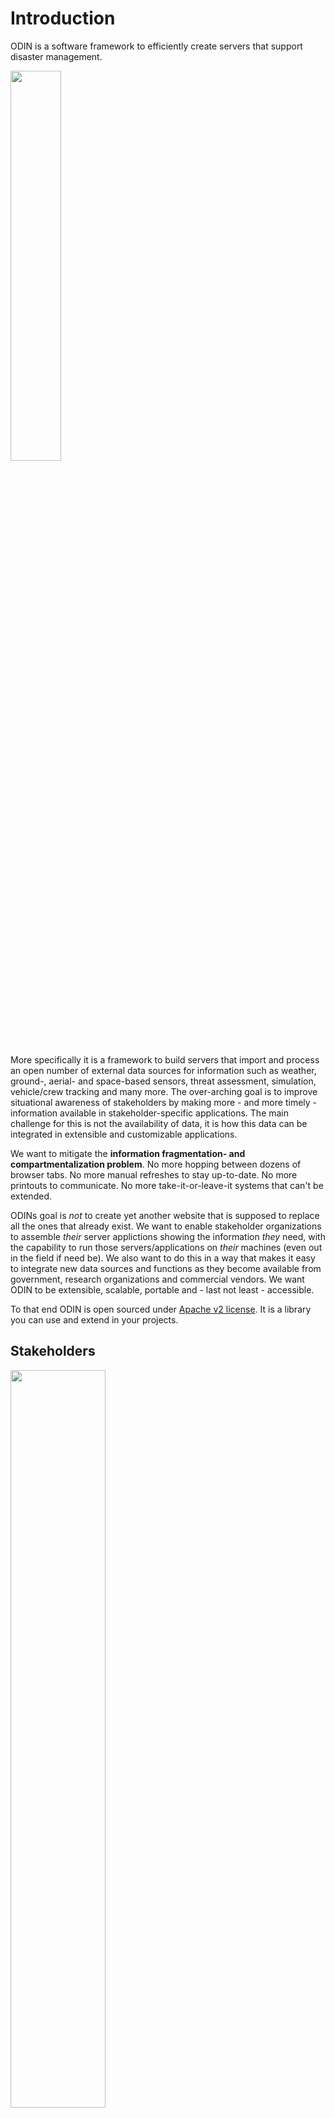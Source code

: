 # Introduction

ODIN is a software framework to efficiently create servers that support disaster management. 

<img class="mono right" src="./img/info-fragmentation.svg" width="40%"/>

More specifically it is a framework to build servers that import and process an open number of external data sources for information such as weather, ground-, aerial- and space-based sensors, threat assessment, simulation, vehicle/crew tracking and many more. The over-arching goal is to improve situational awareness of stakeholders by making more - and more timely - information available in stakeholder-specific applications. The main challenge for this is not the availability of data, it is how this data can be integrated in extensible and customizable applications. 

We want to mitigate the **information fragmentation- and compartmentalization problem**. No more hopping between dozens of browser tabs. No more manual refreshes to stay up-to-date. No more printouts to communicate. No more take-it-or-leave-it systems that can't be extended.

ODINs goal is *not* to create yet another website that is supposed to replace all the ones that already exist. We want to enable stakeholder organizations to assemble *their* server applictions showing the information *they* need, with the capability to run those servers/applications on *their* machines (even out in the field if need be). We also want to do this in a way that makes it easy to integrate new data sources and functions as they become available from government, research organizations and commercial vendors. We want ODIN to be extensible, scalable, portable and - last not least - accessible.

To that end ODIN is open sourced under [Apache v2 license](http://www.apache.org/licenses/LICENSE-2.0). It is a library you can use and extend in your projects. 

## Stakeholders

<img class="mono left" src="./img/stakeholders.svg" width="55%"/>

Our vision for ODIN goes beyond a single stakeholder. We want it to be an open (freely available) platform for both users and developers. The ODIN maintainers are just one part of the puzzle, developing and maintaining the core framework other developers can build on. We only see our role in creating generic components that implement a consistent, extensible and scalable architecture. 

User stakeholders are more than just responder organizations (of which there are many). We also envision local communities who want to improve their level of preparedness / disaster planning. Another example would be utility providers monitoring critical infrastructure. The common goal for such user stakeholders is to enhance their situational awareness but what information that entails depends on the specific incident type, stakeholder and location. 

What holds for most user stakeholder organizations is that they lack the resources to develop respective systems from scratch. The stakeholders who do have development capacity often find themselves reinventing the wheel. The stakeholders who subscribe to commercial services have no way to tailor or extend such services.

There is no single organization that could develop all service components on its own. Commercial vendors come up with new sensors. Research organizations develop new forecast models and simulators. What holds for all such provider stakeholders is that they want to focus on their specific expertise. They don't want to duplicate existing functions just to make their products available. If they do so it just increases the information fragmentation problem we started with.

ODIN aspires to become the common ground on which stakeholders can meet - free, open and extensible for all. 


## Underlying SW Architecture/Design

<img class="mono right" src="./img/actors-mono.svg" width="35%"/>

To be that common basis ODIN needs a strong architectural foundation. Since ODINs main task is to collect and then process data from various independent external sources we need good support for concurrent computation - one of the most challenging topics for software development. ODIN meets this challenge by using the [Actor Programming Model](https://en.wikipedia.org/wiki/Actor_model): asynchronously executing objects which only communicate through messages and don't share internal state (see [odin_actor](odin_actor/odin_actor.md) and [The Actor Programming Model](odin_actor/actor_basics.md) for details). 

ODIN also has to work with existing software. There is a large collection of existing work we want to build on, such as fire-behavior and micro grid wind simulators (e.g. [WindNinja](https://weather.firelab.org/windninja/)) and general geospatial data processing libraries (e.g. [GDAL](https://gdal.org/)). Given the binary nature of many of the underlying data formats, the need to efficiently use 3rd-party native libraries, the challenges of concurrent programming and the portability we strive for we chose [Rust](https://www.rust-lang.org/) as the implementation platform as it gives us

- language intrinsic memory- and thread- safety
- a well defined [Application Binary Interface](https://en.wikipedia.org/wiki/Application_binary_interface)
- a comprehensive cross-platform standard library
- a huge external [eco-system](https://crates.io/)
- good asynchronous programming support, both in the language and its libraries
- powerful abstraction features for large scale program design
- a mature, consistent tool chain (especially including dependency management)
- high efficiency / low system overhead (one of Rusts design goals is "zero cost abstraction")

What do we want to build on that basis? 


## ODIN Application Types

While ODIN contains all sort of command line tools, the primary targets are three types of applications:

- user servers - providing data visualization for end users
- edge servers - factoring out network-, compute- and data volume-intense tasks to dedicated machinery 
- monitors - listening on sensor data and potentially sending out alarm notifications

All are built from the same ODIN components and follow the same architectural design outlined above.


### User Servers

ODIN user servers are not supposed to handle millions of requests from large numbers of simultaneous but isolated users. The servers we mainly target support medium size workgroups of stakeholder users (<1000) with the need for:

- automatic data update (also for low latency tracking data)
- collaboration (synchronized views)
 
The main application model for user servers is a [Single Page Application](https://en.wikipedia.org/wiki/Single-page_application). The main user interface is a web browser - ODIN does not require end user installation and can be used on existing machinery.

<img class="mono left" src="./img/odin-spa-mono.svg" width="45%"/>

A Single Page Application (SPA) mainly uses two types of actors: importers and a SPAServer. An Importer is a dedicated component to handle a single external data source, including data retrieval schedule and translation into ODIN internal format (if required). Importers are completely independent of each other which makes it simple to add new ones. Their results are sent via messages to a SPA-Server actor that distributes the information to connected users. 

The SPA-Server actor utilizes MicroService objects that are managing static and dynamic content which is shown as separate layers on the served web page. Static content mostly consists of HTML and associated Javascript modules. It can be initialized from files or compiled into stand-alone executables and is served via http(s) protocol. 

Stand alone ODIN SPA servers do not require any additional files/installation other than the executable itself (see [odin_build](odin_build/odin_build.md) for details). They can be thought of as traditional desktop applications that just use a browser as the user interface.

To ensure realtime update of low latency data (down to 1Hz) such as tracked objects ODIN utilizes [WebSockets](https://en.wikipedia.org/wiki/WebSocket) that are managed by the MicroService objects, and processed in the browser by ODINs Javascript modules (assets).

For geospatial display in the browser ODIN uses the open source [CesiumJS](https://cesium.com/platform/cesiumjs/) library, which is built on top of [WebGL](https://en.wikipedia.org/wiki/WebGL) and hence supports hardware accelerated 3D graphics to display a virtual globe.

ODINs user interface components such as (movable) windows, lists and buttons are implemented with ODINs own Javascript library that resembles a traditional desktop and is highly (user-) configurable.


### Edge Servers

ODIN edge servers are the means to make ODIN applications scalable - they provide condensed/consolidated input data for user servers by factoring out high computational workloads and/or large input data volumes into dedicated machines with high speed network access. Edge servers are primarily used to reduce downstream processing and data volume.

<img class="mono right" src="./img/odin-edge-mono.svg" width="45%"/>

Assume for instance micro-grid (location/terrain- aware) wind forecast for a given incident area, such as provided by [WindNinja](https://weather.firelab.org/windninja/). This not only requires high speed machinery to execute the simulation but also needs significant bandwidth/connectivity to periodically obtain the required input data such as weather forecasts and station reports, high resolution digital elevation models, vegetation/fuel models and more. The user-facing results of the simulation can be compiled into relatively simple text (CSV) files containing a wind vector grid in the area of interest. 

As a general rule we want to be able to run functions where the data is most easily accessible. For information that is obtained from sensors in the field (such as local tracking data) that can be a local incident command server. For functions that use large amounts of input such as NOAA weather forecasts this can be a high speed data center. For functions that are computationally expensive this should be a super computer.


### Monitors

<img class="mono right" src="./img/odin-monitor-mono.svg" width="45%"/>

This class of applications mostly automates alarm notifications by monitoring sensor input to detect critical conditions, vetting them by sensor data post-processsing or retrieval of supporting evidence, eliminating duplicates, and then sending out notifications via 3rd party notification channels such as text messages or [Slack](https://slack.com/) channels.

Sensor input can be obtained from directly connected devices or from own or external edge servers. 

Monitors can combine/correlate different sensor systems (e.g. ground based and satellite sensors). 

## Examples

To get an idea of what ODIN servers might look like on end user machines we refer to two of our TFRSAC talks:

  * [spring 2023](https://www.youtube.com/watch?v=b9DfMBYCe-s&t=4950s)
  * [fall 2022](https://www.youtube.com/watch?v=gCBXOaybDLA)

